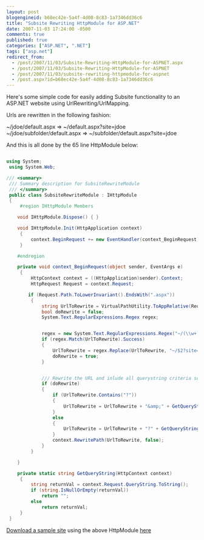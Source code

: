 ```yaml
---
layout: post
blogengineid: b68ec42e-5a4f-4d08-8c83-1a7346dd36c6
title: "Subsite Rewriting HttpModule for ASP.NET"
date: 2007-11-03 17:24:00 -0500
comments: true
published: true
categories: ["ASP.NET", ".NET"]
tags: ["asp.net"]
redirect_from: 
  - /post/2007/11/03/Subsite-Rewriting-HttpModule-for-ASPNET.aspx
  - /post/2007/11/03/Subsite-Rewriting-HttpModule-for-ASPNET
  - /post/2007/11/03/subsite-rewriting-httpmodule-for-aspnet
  - /post.aspx?id=b68ec42e-5a4f-4d08-8c83-1a7346dd36c6
---
```

<!-- more -->

Here's some simple code for easily adding Subsite functionality to an ASP.NET website using UrlRewriting/UrlMapping.

Urls are rewritten in the following fashion:

~/jdoe/default.aspx  => ~/default.aspx?site=jdoe
 ~/jdoe/subfolder/default.aspx => ~/subfolder/default.aspx?site=jdoe

And this is all done by the 65 line HttpModule below:

```csharp

using System;
 using System.Web;

/// <summary>
 /// Summary description for SubsiteRewriteModule
 /// </summary>
 public class SubsiteRewriteModule : IHttpModule
 {
     #region IHttpModule Members

    void IHttpModule.Dispose() { }

    void IHttpModule.Init(HttpApplication context)
     {
         context.BeginRequest += new EventHandler(context_BeginRequest);
     }

    #endregion

    private void context_BeginRequest(object sender, EventArgs e)
     {
         HttpContext context = ((HttpApplication)sender).Context;
         HttpRequest Request = context.Request;

        if (Request.Path.ToLowerInvariant().EndsWith(".aspx"))
         {
             string UrlToRewrite = VirtualPathUtility.ToAppRelative(Request.Path).ToLowerInvariant();
             bool doRewrite = false;
             System.Text.RegularExpressions.Regex regex;


             regex = new System.Text.RegularExpressions.Regex("~/(\\w+)/(.*)");
             if (regex.Match(UrlToRewrite).Success)
             {
                 UrlToRewrite = regex.Replace(UrlToRewrite, "~/$2?site=$1");
                 doRewrite = true;
             }


             /// Rewrite the URL and inlude all querystring criteria so we don't lose it
             if (doRewrite)
             {
                 if (UrlToRewrite.Contains("?"))
                 {
                     UrlToRewrite = UrlToRewrite + "&amp;" + GetQueryString(context);
                 }
                 else
                 {
                     UrlToRewrite = UrlToRewrite + "?" + GetQueryString(context);
                 }
                 context.RewritePath(UrlToRewrite, false);
             }
         }

    }

    private static string GetQueryString(HttpContext context)
     {
         string returnVal = context.Request.QueryString.ToString();
         if (string.IsNullOrEmpty(returnVal))
             return "";
         else
             return returnVal;
     }
 }

```

<a href="/download/blog/1419/urlrewritingsubsites.zip">Download a sample site</a> using the above HttpModule <a href="/download/blog/1419/urlrewritingsubsites.zip">here</a>
